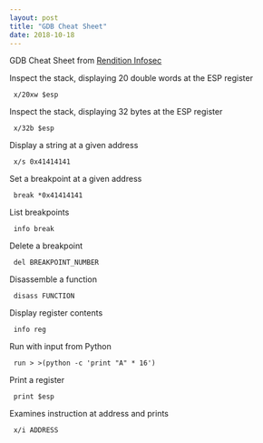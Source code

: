 ```yaml
---
layout: post
title: "GDB Cheat Sheet"
date: 2018-10-18
---
```


GDB Cheat Sheet from [Rendition Infosec](https://www.renditioninfosec.com/ "Rendition Infosec")

Inspect the stack, displaying 20 double words at the ESP register

<code> x/20xw $esp </code>

Inspect the stack, displaying 32 bytes at the ESP register

<code> x/32b $esp </code>

Display a string at a given address

<code> x/s 0x41414141 </code>

Set a breakpoint at a given address

<code> break *0x41414141 </code>

List breakpoints

<code> info break </code>

Delete a breakpoint

<code> del BREAKPOINT_NUMBER </code>

Disassemble a function

<code> disass FUNCTION </code>

Display register contents

<code> info reg </code>

Run with input from Python

<code> run > >(python -c 'print "A" * 16') </code>

Print a register

<code> print $esp </code>

Examines instruction at address and prints 

<code> x/i ADDRESS </code>
